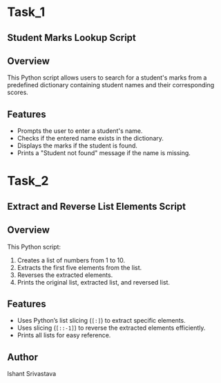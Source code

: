 # Task_1
## Student Marks Lookup Script

## Overview
This Python script allows users to search for a student's marks from a predefined dictionary containing student names and their corresponding scores.

## Features
- Prompts the user to enter a student's name.
- Checks if the entered name exists in the dictionary.
- Displays the marks if the student is found.
- Prints a "Student not found" message if the name is missing.

# Task_2
## Extract and Reverse List Elements Script

## Overview
This Python script:
1. Creates a list of numbers from 1 to 10.
2. Extracts the first five elements from the list.
3. Reverses the extracted elements.
4. Prints the original list, extracted list, and reversed list.

## Features
- Uses Python’s list slicing (`[:]`) to extract specific elements.
- Uses slicing (`[::-1]`) to reverse the extracted elements efficiently.
- Prints all lists for easy reference.

## Author
Ishant Srivastava
